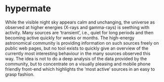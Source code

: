 # hypermate
While the visible night sky appears calm and unchanging, the universe as observed at higher energies (X-rays and gamma-rays) is seething with activity. Many sources are ‘transient’, i.e., quiet for long periods and then becoming active quickly for weeks or months. The high-energy astronomical community is providing information on such sources freely on public web pages, but no tool exists to quickly give an overview of the currently most interesting behaviour in the many sources observed this way. The idea is not to do a deep analysis of the data provided by the community, but to concentrate on a visually pleasing and mobile phone friendly front-end which highlights the ‘most active’ sources in an easy to grasp fashion.
